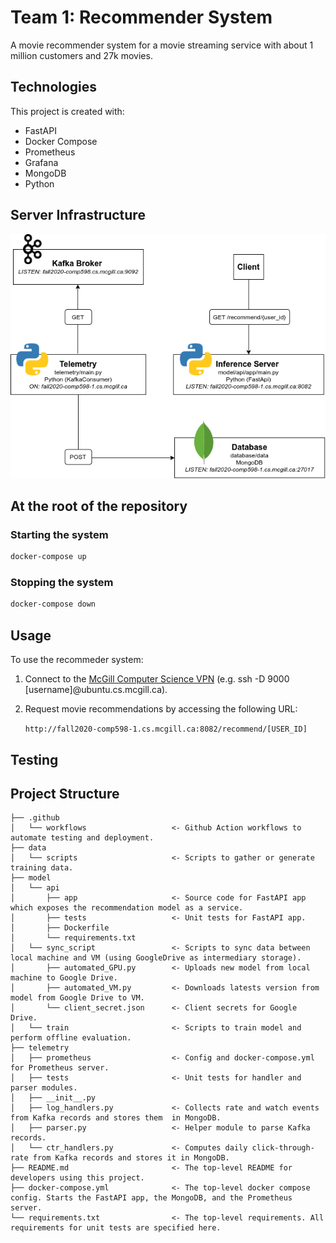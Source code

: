 # Team 1: Recommender System
A movie recommender system for a movie streaming service with about 1 million customers and 27k movies.

## Technologies
This project is created with:
* FastAPI
* Docker Compose
* Prometheus
* Grafana
* MongoDB
* Python 

## Server Infrastructure

![Architecture](.img/server-infra.png)

## At the root of the repository

### Starting the system

``` bash
docker-compose up
```

### Stopping the system

``` bash
docker-compose down
```

## Usage 
To use the recommeder system:

1. Connect to the [McGill Computer Science VPN](https://www.cs.mcgill.ca/docs/remote/dynamic/) (e.g. ssh -D 9000 [username]@ubuntu.cs.mcgill.ca).
2. Request movie recommendations by accessing the following URL:
    
      `http://fall2020-comp598-1.cs.mcgill.ca:8082/recommend/[USER_ID]`


## Testing

## Project Structure
```
├── .github       
│   └── workflows                   <- Github Action workflows to automate testing and deployment.
├── data       
│   └── scripts                     <- Scripts to gather or generate training data.
├── model              
│   └── api                                  
│       ├── app                     <- Source code for FastAPI app which exposes the recommendation model as a service. 
│       ├── tests                   <- Unit tests for FastAPI app. 
│       ├── Dockerfile                        
│       └── requirements.txt                  
│   └── sync_script                 <- Scripts to sync data between local machine and VM (using GoogleDrive as intermediary storage).
│       ├── automated_GPU.py        <- Uploads new model from local machine to Google Drive.
│       ├── automated_VM.py         <- Downloads latests version from model from Google Drive to VM. 
│       └── client_secret.json      <- Client secrets for Google Drive. 
│   └── train                       <- Scripts to train model and perform offline evaluation.
├── telemetry 
│   ├── prometheus                  <- Config and docker-compose.yml for Prometheus server. 
│   ├── tests                       <- Unit tests for handler and parser modules.   
│   ├── __init__.py                           
│   ├── log_handlers.py             <- Collects rate and watch events from Kafka records and stores them  in MongoDB.
│   ├── parser.py                   <- Helper module to parse Kafka records. 
│   └── ctr_handlers.py             <- Computes daily click-through-rate from Kafka records and stores it in MongoDB. 
├── README.md                       <- The top-level README for developers using this project.
├── docker-compose.yml              <- The top-level docker compose config. Starts the FastAPI app, the MongoDB, and the Prometheus server.
└── requirements.txt                <- The top-level requirements. All requirements for unit tests are specified here.  

```
